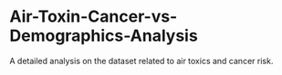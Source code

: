 # Air-Toxin-Cancer-vs-Demographics-Analysis
A detailed analysis on the dataset related to air toxics and cancer risk. 
